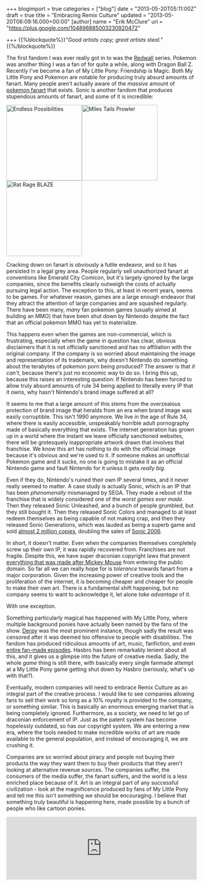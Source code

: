 +++
blogimport = true
categories = ["blog"]
date = "2013-05-20T05:11:00Z"
draft = true
title = "Embracing Remix Culture"
updated = "2013-05-20T06:09:16.000+00:00"
[author]
name = "Erik McClure"
uri = "https://plus.google.com/104896885003230920472"

+++
{{%blockquote%}}*"Good artists copy; great artists steal."*{{%/blockquote%}}

The first fandom I was ever really got in to was the [Redwall](https://en.wikipedia.org/wiki/Redwall) series. Pokemon was another thing I was a fan of for quite a while, along with Dragon Ball Z. Recently I've become a fan of My Little Pony: Friendship is Magic. Both My Little Pony and Pokemon are notable for producing truly absurd amounts of fanart. Many people aren't actually aware of the *massive* amount of [pokemon fanart](http://chillysundance.deviantart.com/art/To-Each-Their-own-Ends-Cover-368357065) that exists. Sonic is another fandom that produces stupendous amounts of fanart, and some of it is incredible: 

<a href="http://thatsonicblog.tumblr.com/post/42472807101/thatsonicblog-endless-possibilities-kitosan"><img src="https://gs1.wac.edgecastcdn.net/8019B6/data.tumblr.com/tumblr_maov08123h1rzy01ro1_500.png" alt="Endless Possibilities" height="200px" /></a><a href="http://www.newgrounds.com/art/view/megawolf77/miles-tails-prowler"><img src="http://art.ngfiles.com/images/24/megawolf77_miles-tails-prowler.png" alt="Miles Tails Prowler" height="200px" /></a><a href="http://robaato.deviantart.com/art/Rat-Rage-BLAZE-341526657"><img src="http://fc01.deviantart.net/fs70/f/2012/341/f/8/f8f6dbc6acf239fb3da21007a42baa8f-d5nc3nl.png" alt="Rat Rage BLAZE" height="200px" /> </a>

Cracking down on fanart is obviously a futile endeavor, and so it has persisted in a legal grey area. People regularly sell unauthorized fanart at conventions like Emerald City Comicon, but it's largely ignored by the large companies, since the benefits clearly outweigh the costs of actually pursuing legal action. The exception to this, at least in recent years, seems to be games. For whatever reason, games are a large enough endeavor that they attract the attention of large companies and are squashed regularly. There have been many, *many* fan pokemon games (usually aimed at building an MMO) that have been shut down by Nintendo despite the fact that an official pokemon MMO has yet to materialize.  

This happens even when the games are non-commercial, which is frustrating, especially when the game in question has clear, obvious disclaimers that it is not officially sanctioned and has no affiliation with the original company. If the company is so worried about maintaining the image and representation of its trademark, why doesn't Nintendo do something about the terabytes of pokemon porn being produced? The answer is that *it can't*, because there's just no economic way to do so. I bring this up, because this raises an interesting question: If Nintendo has been forced to allow truly absurd amounts of rule 34 being applied to literally every IP that it owns, why hasn't Nintendo's brand image suffered at all? 

It seems to me that a large amount of this stems from the overzealous protection of brand image that heralds from an era when brand image was easily corruptible. This isn't 1990 anymore. We live in the age of Rule 34, where there is easily accessible, unspeakably horrible adult pornography made of basically everything that exists. The internet generation has grown up in a world where the instant we leave officially sanctioned websites, there will be grotesquely inappropriate artwork drawn that involves that franchise. We know this art has nothing to do with the official image because it's obvious and we're used to it. If someone makes an unofficial Pokemon game and it sucks, no one is going to mistake it as an official Nintendo game and fault Nintendo for it unless it gets *really big*. 

Even if they do, Nintendo's ruined their own IP several times, and it never really seemed to matter. A case study is actually Sonic, which is an IP that has been *phenomenally* mismanaged by SEGA. They made a reboot of the franchise that is widely considered one of the *worst games ever made*. Then they released Sonic Unleashed, and a bunch of people grumbled, but they still bought it. Then they released Sonic Colors and managed to at least redeem themselves as being capable of not making crap, and then they released Sonic Generations, which was lauded as being a superb game and sold [almost 2 million copies](http://www.examiner.com/article/sega-reveals-sales-data-for-sonic-generations-yakuza-dead-souls-and-more), doubling the sales of [Sonic 2006](http://www.vgchartz.com/game/70440/sonic-the-hedgehog/). 

In short, it doesn't matter. Even when the companies themselves completely screw up their own IP, it was rapidly recovered from. Franchises are not fragile. Despite this, we have super draconian copyright laws that prevent [everything that was made after Mickey Mouse](https://en.wikipedia.org/wiki/Mickey_mouse_law) from entering the public domain. So far all we can really hope for is *tolerance* towards fanart from a major corporation. Given the increasing power of creative tools and the proliferation of the internet, it is becoming cheaper and cheaper for people to make their own art. There is a fundamental shift happening, but no company seems to want to acknowledge it, let alone *take advantage* of it. 

With one exception. 

Something particularly magical has happened with My Little Pony, where multiple background ponies have actually been named by the fans of the show. [Derpy](http://mlp.wikia.com/wiki/Derpy) was the most prominent instance, though sadly the result was censored after it was deemed too offensive to people with disabilities. The fandom has produced ridiculous amounts of art, music, fanfiction, and even [entire fan-made episodes](http://www.youtube.com/watch?v=do6RDSwaWek). Hasbro has been remarkably lenient about all this, and it gives us a glimpse into the future of creative media. Sadly, the whole *game* thing is still there, with basically every single fanmade attempt at a My Little Pony game getting shut down by Hasbro (seriously, what's up with that?).  

Eventually, modern companies will need to embrace Remix Culture as an integral part of the creative process. I would like to see companies allowing fans to sell their work so long as a 10% royalty is provided to the company, or something similar. This is basically an enormous emerging market that is being completely ignored. Furthermore, as a society, we need to let go of draconian enforcement of IP. Just as the patent system has become hopelessly outdated, so has our copyright system. We are entering a new era, where the tools needed to make incredible works of art are made available to the general population, and instead of encouraging it, we are crushing it. 

Companies are so worried about piracy and people not buying their products the way they want them to buy their products that they aren't looking at alternative revenue sources. The companies suffer, the consumers of the media suffer, the fanart suffers, and the world is a less enriched place because of it. Art is an integral part of any successful civilization - look at the magnificence produced by fans of My Little Pony and tell me this isn't something we should be encouraging. I believe that something truly beautiful is happening here, made possible by a bunch of people who like cartoon ponies. 



<iframe width="100%" height="166" scrolling="no" frameborder="no" src="https://w.soundcloud.com/player/?url=http%3A%2F%2Fapi.soundcloud.com%2Ftracks%2F86408231"></iframe>

<a href="http://aeronjvl.deviantart.com/art/Fluttershy-s-freaky-knowledge-of-Knitting-341489981"><img src="http://th07.deviantart.net/fs70/200H/i/2012/341/5/2/fluttershy_s_freaky_knowledge_of____knitting__by_aeronjvl-d5nbbct.jpg" style="padding:0" alt=""/></a><a href="http://aeronjvl.deviantart.com/art/Fluttershy-Oh-yes-372565950"><img src="http://th04.deviantart.net/fs71/200H/i/2013/139/c/1/fluttershy___oh__yes__by_aeronjvl-d65tdq6.jpg" style="padding:0" alt=""/></a><a href="http://jggjqm522.deviantart.com/art/Windy-Day-370596920"><img src="http://th08.deviantart.net/fs71/200H/i/2013/129/b/f/windy_day_by_jggjqm522-d64n6ew.jpg" style="padding:0" alt=""/></a><a href="http://antiander.deviantart.com/art/RD-365833647"><img src="http://th04.deviantart.net/fs71/200H/f/2013/105/d/8/rd_by_antiander-d61t31r.png" style="padding:0" alt=""/></a><a href="http://suikuzu.deviantart.com/art/Apples-372391462"><img src="http://th06.deviantart.net/fs70/200H/f/2013/138/b/d/apples_by_suikuzu-d65pn3a.png" style="padding:0" alt=""/></a><a href="http://britishstarr.deviantart.com/art/Are-ya-thinkin-what-I-m-thinkin-371561179"><img src="http://th04.deviantart.net/fs70/200H/f/2013/133/3/c/are_ya_thinkin__what_i_m_thinkin___by_britishstarr-d657ufv.png" style="padding:0" alt=""/></a><a href="http://geomancing.deviantart.com/art/Sleepy-Belle-371681611"><img src="http://th03.deviantart.net/fs70/200H/i/2013/134/3/8/sleepy_belle_by_geomancing-d65afd7.png" style="padding:0" alt=""/></a><a href="http://handsockz.deviantart.com/art/Sleepy-Octy-360537629"><img src="http://th07.deviantart.net/fs71/200H/i/2013/079/9/5/sleepy_octy_by_handsockz-d5ynkm5.png" style="padding:0" alt=""/></a><a href="http://soapie-solar.deviantart.com/art/HURRRAaahhh-353458901"><img src="http://th06.deviantart.net/fs71/200H/f/2013/041/a/6/hurrraaahhh_____by_soapie_solar-d5ufumt.jpg" alt=""/></a><a href="http://ponykillerx.deviantart.com/art/Meh-370390567"><img src="http://th04.deviantart.net/fs71/200H/f/2013/128/9/c/meh_by_ponykillerx-d64ir6v.png" style="padding:0" alt=""/></a><a href="http://chibi-jen-hen.deviantart.com/art/Seafoam-305152074"><img src="http://th02.deviantart.net/fs70/200H/i/2012/150/0/a/sea____something_by_chibi_jen_hen-d51ogui.jpg" style="padding:0" alt=""/></a><a href="http://huussii.deviantart.com/art/MLP-Hop-Skip-and-JUMP-369888282"><img src="http://th01.deviantart.net/fs70/200H/i/2013/125/2/9/mlp___hop__skip_and_jump__by_huussii-d647zmi.png" style="padding:0" alt=""/></a><a href="http://joieart.deviantart.com/art/Flowerdash-369337767"><img src="http://th04.deviantart.net/fs70/200H/f/2013/122/f/b/flowerdash_by_joieart-d63w6uf.jpg" style="padding:0" alt=""/></a><a href="http://huussii.deviantart.com/art/MLP-Lone-Denizen-of-Everfree-352021473"><a href="http://alasou.deviantart.com/art/Bunny-Babs-Seed-366394856"><img src="http://th01.deviantart.net/fs70/200H/f/2013/108/5/a/bunny_babs_seed_by_alasou-d62542w.png" style="padding:0" alt=""/></a><img src="http://th02.deviantart.net/fs70/200H/i/2013/067/1/b/mlp___lone_denizen_of_everfree_by_huussii-d5tl1i9.png" style="padding:0" alt=""/></a><a href="http://tyruas.deviantart.com/art/String-Pony-and-Low-Frequency-Sound-Pony-361027920"><img src="http://th02.deviantart.net/fs70/200H/i/2013/081/f/b/string_pony_and_low_frequency_sound_pony_by_tyruas-d5yy2xc.png" style="padding:0" alt=""/></a><a href="http://mewball.deviantart.com/art/Everfree-Forest-369336574"><img src="http://th01.deviantart.net/fs71/200H/i/2013/122/8/8/everfree_forest_by_mewball-d63w5xa.png" style="padding:0" alt=""/></a><a href="http://ruhje.deviantart.com/art/What-is-this-place-325033866"><img src="http://th04.deviantart.net/fs70/200H/f/2012/247/d/0/what_is_this_place____by_ruhje-d5dilqi.jpg" style="padding:0" alt=""/></a><a href="http://harwicks-art.deviantart.com/art/One-for-All-323928585"><img src="http://th06.deviantart.net/fs70/200H/f/2012/241/2/d/one_for_all____by_harwicks_art-d5cuww9.jpg" style="padding:0" alt=""/></a><a href="http://alasou.deviantart.com/art/Fun-time-with-Princess-and-CMC-366270169"><img src="http://th04.deviantart.net/fs71/200H/i/2013/107/b/d/fun_time_with_princess_and_cmc_by_alasou-d622fvd.png" style="padding:0" alt=""/></a><a href="http://alasou.deviantart.com/art/Nightmare-Night-Powder-360772900"><img src="http://th01.deviantart.net/fs71/200H/i/2013/080/8/e/nightmare_night_powder_by_alasou-d5ysm5g.png" style="padding:0" alt=""/></a><a href="http://csimadmax.deviantart.com/art/mom-235495562"><img src="http://th08.deviantart.net/fs71/200H/i/2011/197/5/6/mom_by_csimadmax-d3w7hje.png" style="padding:0" alt=""/></a><a href="http://huussii.deviantart.com/art/MLP-Mirror-Pond-356978109"><img src="http://th01.deviantart.net/fs70/200H/i/2013/060/c/3/mlp___mirror_pond_by_huussii-d5wja2l.png" style="padding:0" alt=""/></a><a href="http://huussii.deviantart.com/art/MLP-And-the-Best-Pet-Won-366793766"><img src="http://th02.deviantart.net/fs71/200H/i/2013/110/6/1/mlp___and_the_best_pet_won_by_huussii-d62dnvq.png" style="padding:0" alt=""/></a><a href="http://gign-3208.deviantart.com/art/Octavia-332075395"><img src="http://th00.deviantart.net/fs71/200H/f/2012/286/c/f/octavia_by_gign_3208-d5hpj0j.png" style="padding:0" alt=""/></a><a href="http://awsdemlp.deviantart.com/art/MLP-Fluttershy-345558590"><img src="http://th08.deviantart.net/fs70/200H/i/2012/364/a/b/_mlp__fluttershy_by_awsdemlp-d5pqipq.png" style="padding:0" alt=""/></a><a href="http://ziom05.deviantart.com/art/Trixie-I-won-t-lie-anymore-297624571"><img src="http://th06.deviantart.net/fs70/200H/f/2012/112/9/4/trixie___i_won__t_lie_anymore____by_ziom05-d4x74l7.jpg" style="padding:0" alt=""/></a><a href="http://ziom05.deviantart.com/art/The-Ancient-Elements-of-Harmony-330658121"><img src="http://th09.deviantart.net/fs70/200H/i/2012/278/9/7/the_ancient_elements_of_harmony_by_ziom05-d5gv5ft.jpg" style="padding:0" alt=""/></a><a href="http://fedte.deviantart.com/art/The-Crystal-Empire-354681015"><img src="http://th03.deviantart.net/fs70/200H/i/2013/050/3/7/the_crystal_empire_by_fedte-d5v61mf.jpg" style="padding:0" alt=""/></a><a href="http://vest.deviantart.com/art/Dare-347715785"><img src="http://th01.deviantart.net/fs71/200H/f/2013/009/7/2/dare_by_vest-d5r0r7t.jpg" style="padding:0" alt=""/></a><a href="http://huussii.deviantart.com/art/MLP-The-Unsung-End-362486615"><img src="http://th07.deviantart.net/fs70/200H/i/2013/089/8/5/mlp___the_unsung_end_by_huussii-d5ztcgn.png" style="padding:0" alt=""/></a><a href="http://azenge.deviantart.com/art/Lost-Letter-320445102"><img src="http://th01.deviantart.net/fs70/200H/i/2012/231/b/d/lost_letter_by_azenge-d5as90u.png" style="padding:0" alt=""/></a><a href="http://tsurime.deviantart.com/art/oh-to-fly-336360447"><img src="http://th05.deviantart.net/fs70/200H/f/2012/311/4/1/oh_to_fly_by_tsurime-d5k9ddr.jpg" style="padding:0" alt=""/></a><a href="http://sanraia.deviantart.com/art/let-s-fly-to-the-castle-365442651"><img src="http://th02.deviantart.net/fs71/200H/f/2013/103/6/c/let_s_fly_to_the_castle_by_sanraia-d61kpcr.png" style="padding:0" alt=""/></a><a href="http://limreiart.deviantart.com/art/Innocence-281281931"><img src="http://th01.deviantart.net/fs71/200H/i/2012/024/2/2/innocence_by_limreiart-d4nguiz.jpg" style="padding:0" alt=""/></a><a href="http://atryl.deviantart.com/art/Forest-Picnic-366467710"><img src="http://th05.deviantart.net/fs71/200H/i/2013/108/1/e/forest_picnic_by_atryl-d626oam.png" style="padding:0" alt=""/></a><a href="http://saturnspace.deviantart.com/art/Celestial-Crevasse-336338443"><img src="http://th05.deviantart.net/fs70/200H/f/2012/311/b/0/celestial_crevasse_by_saturnspace-d5k8wej.png" style="padding:0" alt=""/></a><a href="http://nyarmarr.deviantart.com/art/Request-315278430"><img src="http://th06.deviantart.net/fs70/200H/i/2012/199/e/6/request_by_nyarmarr-d57pie6.png" style="padding:0" alt=""/></a><a href="http://brony2you.deviantart.com/art/Above-The-Clouds-306814184"><img src="http://th04.deviantart.net/fs70/200H/i/2012/159/2/4/above_the_clouds_by_brony2you-d52o3c8.png" style="padding:0" alt=""/></a><a href="http://aeronjvl.deviantart.com/art/The-Road-Less-Travelled-331966068"><img src="http://th00.deviantart.net/fs71/200H/i/2012/291/7/e/the_road_less_travelled_by_aeronjvl-d5hn6no.jpg" style="padding:0" alt=""/></a><a href="http://tsitra360.deviantart.com/art/Dashing-Heights-342230071"><img src="http://th08.deviantart.net/fs71/200H/i/2012/345/1/f/dashing_heights_by_tsitra360-d5nr6ev.jpg" style="padding:0" alt=""/></a>
